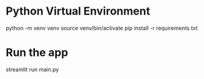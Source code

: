 # Python Virtual Environment

python -m venv venv
source venv/bin/activate
pip install -r requirements.txt

# Run the app

streamlit run main.py
